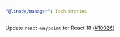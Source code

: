 ```yaml
---
"@linode/manager": Tech Stories
---
```


Update `react-waypoint` for React 18 ([#10026](https://github.com/linode/manager/pull/10026))
